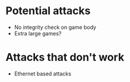# Potential attacks
- No integrity check on game body
- Extra large games?

# Attacks that don't work
- Ethernet based attacks
